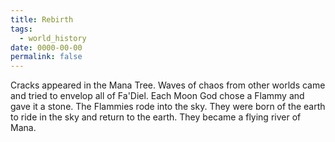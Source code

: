```yaml
---
title: Rebirth
tags:
  - world_history
date: 0000-00-00
permalink: false
---
```

Cracks appeared in the Mana Tree. Waves of chaos from other worlds came and tried to envelop all of Fa'Diel. Each Moon God chose a Flammy and gave it a stone. The Flammies rode into the sky. They were born of the earth to ride in the sky and return to the earth. They became a flying river of Mana.